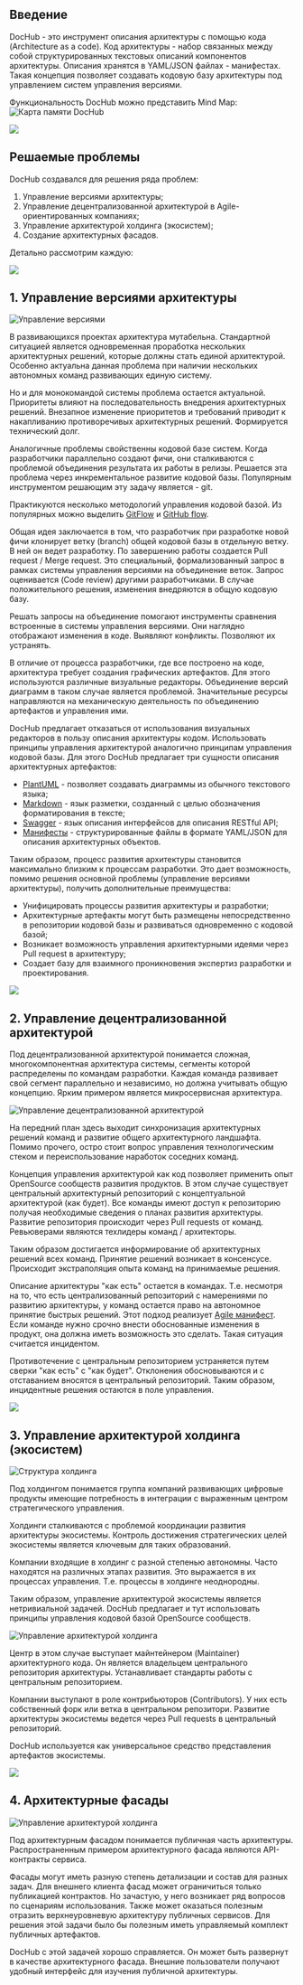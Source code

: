 ## Введение

DocHub - это инструмент описания архитектуры с помощью кода (Architecture as a code). Код архитектуры - набор 
связанных между собой структурированных текстовых описаний компонентов архитектуры. Описания хранятся в YAML/JSON 
файлах - манифестах. Такая концепция позволяет создавать кодовую базу архитектуры под управлением систем управления
версиями.

Функциональность DocHub можно представить Mind Map:
![Карта памяти DocHub](@document/dochub_mindmap)

![](@anchor/problems)
## Решаемые проблемы
DocHub создавался для решения ряда проблем:
1. Управление версиями архитектуры;
2. Управление децентрализованной архитектурой в Agile-ориентированных компаниях;
3. Управление архитектурой холдинга (экосистем);
4. Создание архитектурных фасадов.

Детально рассмотрим каждую:

![](@anchor/versions)
## 1. Управление версиями архитектуры 
![Управление версиями](@document/dochub_archver)

В развивающихся проектах архитектура мутабельна. Стандартной ситуацией является одновременная проработка нескольких 
архитектурных решений, которые должны стать единой архитектурой. Особенно актуальна данная проблема при наличии 
нескольких автономных команд развивающих единую систему.

Но и для монокомандой системы проблема остается актуальной. Приоритеты влияют на последовательность внедрения 
архитектурных решений. Внезапное изменение приоритетов и требований приводит к накапливанию противоречивых 
архитектурных решений. Формируется технический долг.

Аналогичные проблемы свойственны кодовой базе систем. Когда разработчики параллельно создают фичи, они сталкиваются 
с проблемой объединения результата их работы в релизы. Решается эта проблема через инкрементальное развитие кодовой
базы. Популярным инструментом решающим эту задачу является - git. 

Практикуются несколько методологий управления кодовой базой. Из популярных можно выделить 
[GitFlow](https://www.atlassian.com/en/git/tutorials/comparing-workflows/gitflow-workflow) и
[GitHub flow](https://docs.github.com/en/get-started/quickstart/github-flow).

Общая идея заключается в том, что разработчик при разработке новой фичи клонирует ветку (branch) общей кодовой базы
в отдельную ветку. В ней он ведет разработку. По завершению работы создается Pull request / Merge request. Это 
специальный, формализованный запрос в рамках системы управления версиями на объединение веток. Запрос оценивается 
(Code review) другими разработчиками. В случае положительного решения, изменения внедряются в общую кодовую базу.

Решать запросы на объединение помогают инструменты сравнения встроенные в системы управления версиями. Они наглядно
отображают изменения в коде. Выявляют конфликты. Позволяют их устранять. 

В отличие от процесса разработчики, где все построено на коде, архитектура требует создания графических артефактов.
Для этого используются различные визуальные редакторы. Объединение версий диаграмм в таком случае является проблемой.
Значительные ресурсы направляются на механическую деятельность по объединению артефактов и управления ими.

DocHub предлагает отказаться от использования визуальных редакторов в пользу описания архитектуры кодом. Использовать
принципы управления архитектурой аналогично принципам управления кодовой базы. Для этого DocHub предлагает три сущности
описания архитектурных артефактов:

* [PlantUML](https://plantuml.com/) - позволяет создавать диаграммы из обычного текстового языка;
* [Markdown](https://ru.wikipedia.org/wiki/Markdown) - язык разметки, созданный с целью обозначения форматирования в тексте;
* [Swagger](https://swagger.io/) - язык описания интерфейсов для описания RESTful API;
* [Манифесты](/docs/dochub_contexts) - структурированные файлы в формате YAML/JSON для описания архитектурных объектов. 

Таким образом, процесс развития архитектуры становится максимально близким к процессам разработки. Это дает возможность,
помимо решения основной проблемы (управление версиями архитектуры), получить дополнительные преимущества:

* Унифицировать процессы развития архитектуры и разработки;
* Архитектурные артефакты могут быть размещены непосредственно в репозитории кодовой базы и развиваться одновременно
с кодовой базой;
* Возникает возможность управления архитектурными идеями через Pull request в архитектуру;
* Создает базу для взаимного проникновения экспертиз разработки и проектирования.

![](@anchor/distrib)
## 2. Управление децентрализованной архитектурой

Под децентрализованной архитектурой понимается сложная, многокомпонентная архитектура системы, сегменты которой 
распределены по командам разработки. Каждая команда развивает свой сегмент параллельно и независимо, но должна 
учитывать общую концепцию. Ярким примером является микросервисная архитектура.

![Управление децентрализованной архитектурой](@document/dochub_archdistrib)

На передний план здесь выходит синхронизация архитектурных решений команд и развитие общего архитектурного ландшафта.
Помимо прочего, остро стоит вопрос управления технологическим стеком и переиспользование наработок соседних команд.

Концепция управления архитектурой как код позволяет применить опыт OpenSource сообществ развития продуктов. В этом 
случае существует центральный архитектурный репозиторий с концептуальной архитектурой (как будет). Все команды имеют
доступ к репозиторию получая необходимые сведения о планах развития архитектуры. Развитие репозитория происходит через
Pull requests от команд. Ревьюверами являются техлидеры команд / архитекторы.

Таким образом достигается информирование об архитектурных решений всех команд. Принятие решений возникает в консенсусе.
Происходит экстраполяция опыта команд на принимаемые решения. 
 
Описание архитектуры "как есть" остается в командах. Т.е. несмотря на то, что есть централизованный репозиторий с 
намерениями по развитию архитектуры, у команд остается право на автономное принятие быстрых решений. Этот подход
реализует [Agile манифест](https://wikipedia.org/wiki/Agile_Manifesto). Если команде нужно срочно внести обоснованные 
изменения в продукт, она должна иметь возможность это сделать. Такая ситуация считается инцидентом.

Противотечение с центральным репозиторием устраняется путем сверки "как есть" с "как будет". Отклонения обосновываются
и с отставанием вносятся в центральный репозиторий. Таким образом, инцидентные решения остаются в поле управления.  

![](@anchor/ecosystem)
## 3. Управление архитектурой холдинга (экосистем)

![Структура холдинга](@document/dochub_archeco)

Под холдингом понимается группа компаний развивающих цифровые продукты имеющие потребность в интеграции с выраженным
центром стратегического управления.

Холдинги сталкиваются с проблемой координации развития архитектуры экосистемы. Контроль достижения стратегических
целей экосистемы является ключевым для таких образований.

Компании входящие в холдинг с разной степенью автономны. Часто находятся на различных этапах развития. Это выражается
в их процессах управления. Т.е. процессы в холдинге неоднородны.  

Таким образом, управление архитектурой экосистемы является нетривиальной задачей. DocHub предлагает и тут использовать
принципы управления кодовой базой OpenSource сообществ.

![Управление архитектурой холдинга](@document/dochub_archeco_proc)

Центр в этом случае выступает майнтейнером (Maintainer) архитектурного кода. Он является владельцем центрального
репозитория архитектуры. Устанавливает стандарты работы с центральным репозиторием.

Компании выступают в роле контрибьюторов (Contributors). У них есть собственный форк или ветка в центральном 
репозитори. Развитие архитектуры экосистемы ведется через Pull requests в центральный репозиторий.

DocHub используется как универсальное средство представления артефактов экосистемы.

![](@anchor/facade)
## 4. Архитектурные фасады

![Управление архитектурой холдинга](@document/dochub_facade)

Под архитектурным фасадом понимается публичная часть архитектуры. Распространенным примером архитектурного фасада
являются API-контракты сервиса. 

Фасады могут иметь разную степень детализации и состав для разных задач. Для внешнего клиента фасад может ограничиться
только публикацией контрактов. Но зачастую, у него возникает ряд вопросов по сценариям использования. Также может
оказаться полезным отразить верхнеуровневую архитектуру публичных сервисов. Для решения этой задачи было бы полезным
иметь управляемый комплект публичных артефактов.

DocHub с этой задачей хорошо справляется. Он может быть развернут в качестве архитектурного фасада. Внешние 
пользователи получают удобный интерфейс для изучения публичной архитектуры.
